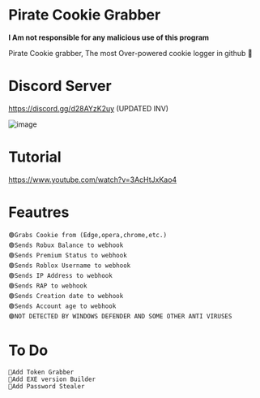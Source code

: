 # Pirate Cookie Grabber

**I Am not responsible for any malicious use of this program**


Pirate Cookie grabber, The most Over-powered cookie logger in github 🤯 
# Discord Server

https://discord.gg/d28AYzK2uy (UPDATED INV)

![image](https://user-images.githubusercontent.com/60432696/190850577-26a82220-9774-42c5-beb5-479aa5ee71e1.png)

# Tutorial
https://www.youtube.com/watch?v=3AcHtJxKao4

# Feautres
	🟢Grabs Cookie from (Edge,opera,chrome,etc.)
	🟢Sends Robux Balance to webhook
	🟢Sends Premium Status to webhook
	🟢Sends Roblox Username to webhook
	🟢Sends IP Address to webhook
	🟢Sends RAP to webhook
	🟢Sends Creation date to webhook
	🟢Sends Account age to webhook
	🟣NOT DETECTED BY WINDOWS DEFENDER AND SOME OTHER ANTI VIRUSES
# To Do
	💎Add Token Grabber
	💎Add EXE version Builder
	💎Add Password Stealer
